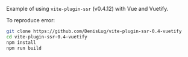Example of using `vite-plugin-ssr` (v0.4.12) with Vue and Vuetify.

To reproduce error:

```bash
git clone https://github.com/DenisLug/vite-plugin-ssr-0.4-vuetify
cd vite-plugin-ssr-0.4-vuetify
npm install
npm run build
```
